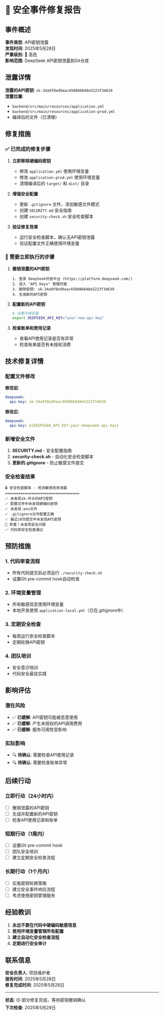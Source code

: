 # 🚨 安全事件修复报告

## 事件概述

**事件类型**: API密钥泄露  
**发现时间**: 2025年5月28日  
**严重级别**: 🔴 高危  
**影响范围**: DeepSeek API密钥泄露到Git仓库  

## 泄露详情

**泄露的API密钥**: `sk-34a9f8ed9aac458086848e5223f34639`  
**泄露位置**:
- `backend/src/main/resources/application.yml`
- `backend/src/main/resources/application-prod.yml`
- 编译后的文件（已清理）

## 修复措施

### ✅ 已完成的修复步骤

1. **立即移除硬编码密钥**
   - 修改 `application.yml` 使用环境变量
   - 修改 `application-prod.yml` 使用环境变量
   - 清理编译后的 `target/` 和 `dist/` 目录

2. **增强安全配置**
   - 更新 `.gitignore` 文件，添加敏感文件模式
   - 创建 `SECURITY.md` 安全指南
   - 创建 `security-check.sh` 安全检查脚本

3. **验证修复效果**
   - 运行安全检查脚本，确认无API密钥泄露
   - 验证配置文件正确使用环境变量

### 🔄 需要立即执行的步骤

1. **撤销泄露的API密钥**
   ```
   1. 登录 DeepSeek开放平台 (https://platform.deepseek.com/)
   2. 进入 "API Keys" 管理页面
   3. 删除密钥: sk-34a9f8ed9aac458086848e5223f34639
   4. 生成新的API密钥
   ```

2. **配置新的API密钥**
   ```bash
   # 设置环境变量
   export DEEPSEEK_API_KEY="your-new-api-key"
   ```

3. **检查账单和使用记录**
   - 查看API使用记录是否有异常
   - 检查账单是否有未授权消费

## 技术修复详情

### 配置文件修改

**修改前**:
```yaml
deepseek:
  api-key: sk-34a9f8ed9aac458086848e5223f34639
```

**修改后**:
```yaml
deepseek:
  api-key: ${DEEPSEEK_API_KEY:your-deepseek-api-key}
```

### 新增安全文件

1. **SECURITY.md** - 安全配置指南
2. **security-check.sh** - 自动化安全检查脚本
3. **更新的.gitignore** - 防止敏感文件提交

### 安全检查结果

```
🔒 安全检查脚本 - 检测敏感信息泄露
==================================
✅ 未发现sk-开头的API密钥
✅ 配置文件中未发现硬编码密钥
✅ 未发现.env文件
✅ .gitignore文件配置正确
✅ 最近10次提交中未发现API密钥
🎉 恭喜！未发现安全问题
✅ 代码库安全检查通过
```

## 预防措施

### 1. 代码审查流程
- 所有代码提交前必须运行 `./security-check.sh`
- 设置Git pre-commit hook自动检查

### 2. 环境变量管理
- 所有敏感信息使用环境变量
- 本地开发使用 `application-local.yml`（已在.gitignore中）

### 3. 定期安全检查
- 每周运行安全检查脚本
- 定期轮换API密钥

### 4. 团队培训
- 安全意识培训
- 代码安全最佳实践

## 影响评估

### 潜在风险
- ✅ **已缓解**: API密钥可能被恶意使用
- ✅ **已缓解**: 产生未授权的API调用费用
- ✅ **已缓解**: 服务可用性受影响

### 实际影响
- 🔍 **待确认**: 需要检查API使用记录
- 🔍 **待确认**: 需要检查账单异常

## 后续行动

### 立即行动（24小时内）
- [ ] 撤销泄露的API密钥
- [ ] 生成并配置新的API密钥
- [ ] 检查API使用记录和账单

### 短期行动（1周内）
- [ ] 设置Git pre-commit hook
- [ ] 团队安全培训
- [ ] 建立定期安全检查流程

### 长期行动（1个月内）
- [ ] 实施密钥轮换策略
- [ ] 建立安全事件响应流程
- [ ] 考虑使用密钥管理服务

## 经验教训

1. **永远不要在代码中硬编码敏感信息**
2. **使用环境变量管理所有配置**
3. **建立自动化安全检查流程**
4. **定期进行安全审计**

## 联系信息

**安全负责人**: 项目维护者  
**报告时间**: 2025年5月28日  
**修复完成时间**: 2025年5月28日  

---

**状态**: 🟡 部分修复完成，等待密钥撤销确认  
**下次检查**: 2025年5月29日 